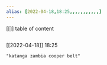 ```yaml
---
alias: [2022-04-18,18:25,,,,,,,,,,,]
---
```

[[]]
table of content
```toc
```

[[2022-04-18]] 18:25

```query
"katanga zambia cooper belt"
```